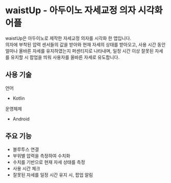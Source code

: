 # waistUp - 아두이노 자세교정 의자 시각화 어플

waistUp은 아두이노로 제작한 자세교정 의자를 시각화 한 앱입니다.  
의자에 부착된 압력 센서들의 값을 받아와 현재 자세의 상태를 받아오고, 사용 시간 동안 얼마나 올바른 자세를 유지하였는지 퍼센티지로 나타내며,
일정 시간 이상 잘못된 자세를 유지할 시 팝업을 띄워 사용자를 올바른 자세로 유도합니다.

## 사용 기술

언어
* Kotlin

운영체제
* Android

## 주요 기능

* 블루투스 연결  
* 부위별 압력을 측정하여 수치화  
* 수치를 기반으로 현재 자세 상태를 측정  
* 사용 시간 체크  
* 잘못된 자세를 일정 시간 유지 시, 팝업 알림  

